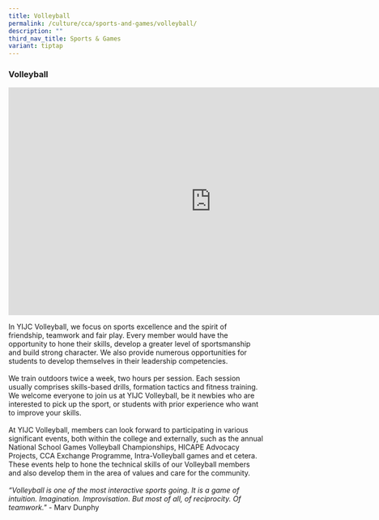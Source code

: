 ```yaml
---
title: Volleyball
permalink: /culture/cca/sports-and-games/volleyball/
description: ""
third_nav_title: Sports & Games
variant: tiptap
---
```

<h3><strong>Volleyball</strong></h3><div class="iframe-wrapper"><iframe height="450" width="800" allowfullscreen="true" frameborder="0" src="https://www.youtube.com/embed/pWty7FDBzBs"></iframe></div><p>In YIJC Volleyball, we focus on sports excellence and the spirit of friendship, teamwork and fair play. Every member would have the opportunity to hone their skills, develop a greater level of sportsmanship and build strong character. We also provide numerous opportunities for students to develop themselves in their leadership competencies. <br><br>We train outdoors twice a week, two hours per session. Each session usually comprises skills-based drills, formation tactics and fitness training. We welcome everyone to join us at YIJC Volleyball, be it newbies who are interested to pick up the sport, or students with prior experience who want to improve your skills.<br><br>At YIJC Volleyball, members can look forward to participating in various significant events, both within the college and externally, such as the annual National School Games Volleyball Championships, HICAPE Advocacy Projects, CCA Exchange Programme, Intra-Volleyball games and et cetera. These events help to hone the technical skills of our Volleyball members and also develop them in the area of values and care for the community.<br><br><em>“Volleyball is one of the most interactive sports going. It is a game of intuition. Imagination. Improvisation. But most of all, of reciprocity. Of teamwork."</em> - Marv Dunphy</p>